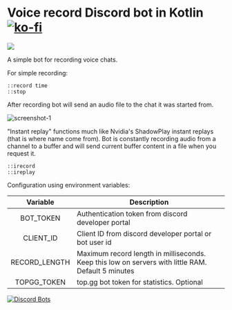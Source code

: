 # Voice record Discord bot in Kotlin [![ko-fi](https://www.ko-fi.com/img/githubbutton_sm.svg)](https://ko-fi.com/Y8Y61K34E)
![](https://github.com/markusgod/Simple-Discord-bot/workflows/masterci/badge.svg) 

A simple bot for recording voice chats.

For simple recording:
```
::record time
::stop
```
After recording bot will send an audio file to the chat it was started from.

![screenshot-1](https://i.imgur.com/GiSbNbu.png)

"Instant replay" functions much like Nvidia's ShadowPlay instant replays (that is where name come from). Bot is constantly recording audio from a channel to a buffer and will send current buffer content in a file when you request it.
```
::irecord
::ireplay
```
Configuration using environment variables:

|Variable|Description|
|:---:|---|
|BOT_TOKEN|Authentication token from discord developer portal|
|CLIENT_ID|Client ID from discord developer portal or bot user id|
|RECORD_LENGTH|Maximum record length in milliseconds. Keep this low on servers with little RAM. Default 5 minutes|
|TOPGG_TOKEN|top.gg bot token for statistics. Optional|

[![Discord Bots](https://top.gg/api/widget/685883762642387005.svg)](https://top.gg/bot/685883762642387005)